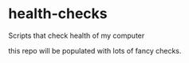 # health-checks
Scripts that check health of my computer

this repo will be populated with lots of fancy checks.
